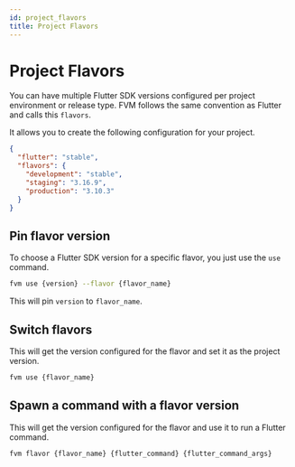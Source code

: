 ```yaml
---
id: project_flavors
title: Project Flavors
---
```


# Project Flavors

You can have multiple Flutter SDK versions configured per project environment or release type. FVM follows the same convention as Flutter and calls this `flavors`.

It allows you to create the following configuration for your project.

```json
{
  "flutter": "stable",
  "flavors": {
    "development": "stable",
    "staging": "3.16.9",
    "production": "3.10.3"
  }
}
```

## Pin flavor version

To choose a Flutter SDK version for a specific flavor, you just use the `use` command.

```bash
fvm use {version} --flavor {flavor_name}
```

This will pin `version` to `flavor_name`.

## Switch flavors

This will get the version configured for the flavor and set it as the project version.

```bash
fvm use {flavor_name}
```

## Spawn a command with a flavor version

This will get the version configured for the flavor and use it to run a Flutter command.

```bash
fvm flavor {flavor_name} {flutter_command} {flutter_command_args}
```
